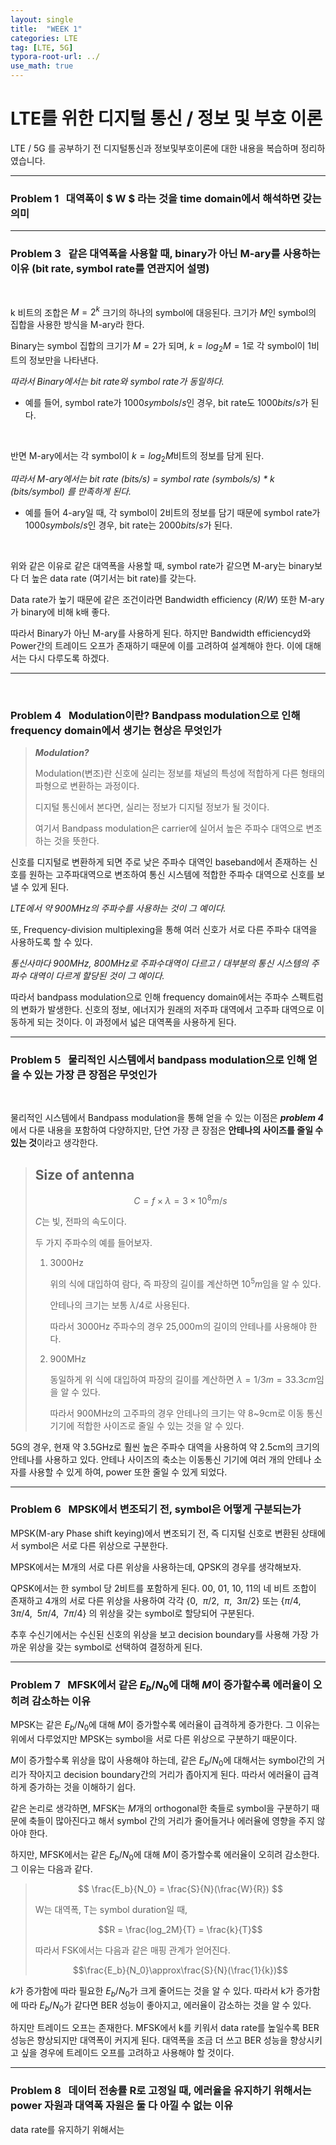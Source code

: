 ```yaml
---
layout: single
title:  "WEEK 1"
categories: LTE
tag: [LTE, 5G]
typora-root-url: ../
use_math: true
---
```


# **LTE를 위한 디지털 통신 / 정보 및 부호 이론**

LTE / 5G 를 공부하기 전 디지털통신과 정보및부호이론에 대한 내용을 복습하며 정리하였습니다.

---



### **Problem 1**  &nbsp; 대역폭이 $ W $ 라는 것을 time domain에서 해석하면 갖는 의미





---

### **Problem 3**  &nbsp; 같은 대역폭을 사용할 때, binary가 아닌 M-ary를 사용하는 이유 (bit rate, symbol rate를 연관지어 설명)

<br>

 k 비트의 조합은 $M = 2^k$ 크기의 하나의 symbol에 대응된다. 크기가 $M$인 symbol의 집합을 사용한 방식을 M-ary라 한다. 

Binary는 symbol 집합의 크기가 $M=2$가 되며, $k=log_2M=1$로 각 symbol이 1비트의 정보만을 나타낸다.

*따라서 Binary에서는 bit rate와 symbol rate가 동일하다.* 

- 예를 들어, symbol rate가 1000$symbols/s$인 경우, bit rate도 1000$bits/s$가 된다. 

<br>

반면 M-ary에서는 각 symbol이 $k=log_2M$비트의 정보를 담게 된다.   

_따라서 M-ary에서는 bit rate (bits/s) = symbol rate (symbols/s) * k (bits/symbol) 를 만족하게 된다._ 

- 예를 들어 4-ary일 때, 각 symbol이 2비트의 정보를 담기 때문에 symbol rate가 1000$symbols/s$인 경우, bit rate는 2000$bits/s$가 된다.

<br>

위와 같은 이유로 같은 대역폭을 사용할 때, symbol rate가 같으면 M-ary는 binary보다 더 높은 data rate (여기서는 bit rate)를 갖는다. 

Data rate가 높기 때문에 같은 조건이라면 Bandwidth efficiency ($R/W$) 또한 M-ary가 binary에 비해 k배 좋다.

 따라서 Binary가 아닌 M-ary를 사용하게 된다. 하지만 Bandwidth efficiencyd와 Power간의 트레이드 오프가 존재하기 때문에 이를 고려하여 설계해야 한다. 이에 대해서는 다시 다루도록 하겠다.

---

<br>

###  **Problem 4**  &nbsp; Modulation이란? Bandpass modulation으로 인해 frequency domain에서 생기는 현상은 무엇인가

>  ***Modulation?***
>
> Modulation(변조)란 신호에 실리는 정보를 채널의 특성에 적합하게 다른 형태의 파형으로 변환하는 과정이다.
>
> 디지털 통신에서 본다면, 실리는 정보가 디지털 정보가 될 것이다.
>
> 여기서 Bandpass modulation은 carrier에 실어서 높은 주파수 대역으로 변조하는 것을 뜻한다.

신호를 디지털로 변환하게 되면 주로 낮은 주파수 대역인 baseband에서 존재하는 신호를 원하는 고주파대역으로 변조하여 통신 시스템에 적합한 주파수 대역으로 신호를 보낼 수 있게 된다.

*LTE에서 약 900MHz의 주파수를 사용하는 것이 그 예이다.* 

또, Frequency-division multiplexing을 통해 여러 신호가 서로 다른 주파수 대역을 사용하도록 할 수 있다. 

*통신사마다 900MHz, 800MHz로 주파수대역이 다르고 / 대부분의 통신 시스템의 주파수 대역이 다르게 할당된 것이 그 예이다.*



따라서 bandpass modulation으로 인해 frequency domain에서는 주파수 스펙트럼의 변화가 발생한다. 신호의 정보, 에너지가 원래의 저주파 대역에서 고주파 대역으로 이동하게 되는 것이다. 이 과정에서 넓은 대역폭을 사용하게 된다.

---



###  **Problem 5**  &nbsp; 물리적인 시스템에서 bandpass modulation으로 인해 얻을 수 있는 가장 큰 장점은 무엇인가

<br>

물리적인 시스템에서 Bandpass modulation을 통해 얻을 수 있는 이점은 ***problem 4***에서 다룬 내용을 포함하여 다양하지만, 단연 가장 큰 장점은 **안테나의 사이즈를 줄일 수 있는 것**이라고 생각한다. 

> ## Size of antenna<br>
>
> $$C = f\times\lambda = 3\times10^8 m/s$$
>
> 
>
> $C$는 빛, 전파의 속도이다.
>
> 두 가지 주파수의 예를 들어보자.
>
> 1. 3000Hz
>
>    위의 식에 대입하여 람다, 즉 파장의 길이를 계산하면 $10^5 m$임을 알 수 있다. 
>
>    안테나의 크기는 보통 $\lambda/4$로 사용된다.
>
>    따라서 3000Hz 주파수의 경우 25,000m의 길이의 안테나를 사용해야 한다.
>
> 2. 900MHz
>
>    동일하게 위 식에 대입하여 파장의 길이를 계산하면 $\lambda=1/3 m = 33.3 cm$임을 알 수 있다.
>
>    따라서 900MHz의 고주파의 경우 안테나의 크기는 약 8~9cm로 이동 통신 기기에 적합한 사이즈로 줄일 수 있는 것을 알 수 있다.



5G의 경우, 현재 약 3.5GHz로 훨씬 높은 주파수 대역을 사용하여 약 2.5cm의 크기의 안테나를 사용하고 있다. 안테나 사이즈의 축소는 이동통신 기기에 여러 개의 안테나 소자를 사용할 수 있게 하여, power 또한 줄일 수 있게 되었다. 

---



### **Problem 6**  &nbsp; MPSK에서 변조되기 전, symbol은 어떻게 구분되는가



MPSK(M-ary Phase shift keying)에서 변조되기 전, 즉 디지털 신호로 변환된 상태에서 symbol은 서로 다른 위상으로 구분한다.

MPSK에서는 M개의 서로 다른 위상을 사용하는데, QPSK의 경우를 생각해보자.

QPSK에서는 한 symbol 당 2비트를 포함하게 된다. 00, 01, 10, 11의 네 비트 조합이 존재하고 4개의 서로 다른 위상을 사용하여 각각 {$0$,&nbsp; $\pi/2$,&nbsp; $\pi$, &nbsp;$3\pi/2$} 또는  {$\pi/4$,&nbsp; $3\pi/4$,&nbsp; $5\pi/4$, &nbsp;$7\pi/4$} 의 위상을 갖는 symbol로 할당되어 구분된다. 

추후 수신기에서는 수신된 신호의 위상을 보고 decision boundary를 사용해 가장 가까운 위상을 갖는 symbol로 선택하여 결정하게 된다.

---



###  **Problem 7** &nbsp; MFSK에서 같은 $E_b/N_0$에 대해 $M$이 증가할수록 에러율이 오히려 감소하는 이유

MPSK는 같은  $E_b/N_0$에 대해 $M$이 증가할수록 에러율이 급격하게 증가한다. 그 이유는 위에서 다루었지만 MPSK는 symbol을 서로 다른 위상으로 구분하기 때문이다. 

$M$이 증가할수록 위상을 많이 사용해야 하는데, 같은 $E_b/N_0$에 대해서는 symbol간의 거리가 작아지고 decision boundary간의 거리가 좁아지게 된다. 따라서 에러율이 급격하게 증가하는 것을 이해하기 쉽다.



같은 논리로 생각하면, MFSK는 $M$개의 orthogonal한 축들로 symbol을 구분하기 때문에 축들이 많아진다고 해서 symbol 간의 거리가 줄어들거나 에러율에 영향을 주지 않아야 한다.

하지만, MFSK에서는 같은 $E_b/N_0$에 대해 $M$이 증가할수록 에러율이 오히려 감소한다. 그 이유는 다음과 같다.

>$$
>\frac{E_b}{N_0} = \frac{S}{N}(\frac{W}{R})
>$$
>
>W는 대역폭, T는 symbol duration일 때,
>
>$$R = \frac{log_2M}{T} = \frac{k}{T}$$
>
>따라서 FSK에서는 다음과 같은 매핑 관계가 얻어진다.
>
>$$\frac{E_b}{N_0}\approx\frac{S}{N}(\frac{1}{k})$$

$k$가 증가함에 따라 필요한 $E_b/N_0$가 크게 줄어드는 것을 알 수 있다. 따라서 k가 증가함에 따라 $E_b/N_0$가 같다면 BER 성능이 좋아지고, 에러율이 감소하는 것을 알 수 있다. 



하지만 트레이드 오프는 존재한다. MFSK에서 k를 키워서 data rate를 높일수록 BER 성능은 향상되지만 대역폭이 커지게 된다. 대역폭을 조금 더 쓰고 BER 성능을 향상시키고 싶을 경우에 트레이드 오프를 고려하고 사용해야 할 것이다.

---

###  Problem 8 &nbsp; 데이터 전송률 R로 고정일 때, 에러율을 유지하기 위해서는 power 자원과 대역폭 자원은 둘 다 아낄 수 없는 이유

data rate를 유지하기 위해서는
